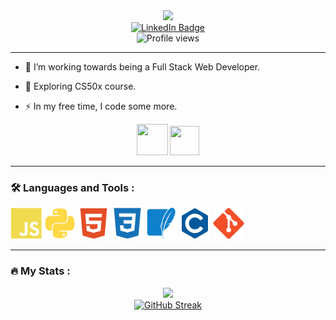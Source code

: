 <!--
**boris-pavel/boris-pavel** is a ✨ _special_ ✨ repository because its `README.md` (this file) appears on your GitHub profile.

Here are some ideas to get you started:

- 🔭 I’m currently working on ...
- 🌱 I’m currently learning ...
- 👯 I’m looking to collaborate on ...
- 🤔 I’m looking for help with ...
- 💬 Ask me about ...
- 📫 How to reach me: ...
- 😄 Pronouns: ...
- ⚡ Fun fact: ...
-->
<div id="header" align="center">
  <img src="https://media2.giphy.com/media/v1.Y2lkPTc5MGI3NjExYjYwNWZscDlwcjJxaXptajQ3b3J3cHFvNG1rNWkzcHV6d244Njc4cCZlcD12MV9pbnRlcm5hbF9naWZfYnlfaWQmY3Q9Zw/QHE5gWI0QjqF2/giphy.gif" width="250"/>
  <div id="badges">
  <a href="https://www.linkedin.com/in/boris-pavel/">
    <img src="https://img.shields.io/badge/LinkedIn-blue?style=for-the-badge&logo=linkedin&logoColor=white" alt="LinkedIn Badge"/>
  </a>
  </div>
  <img src="https://komarev.com/ghpvc/?username=boris-pavel&style=flat-square&color=blue" alt="Profile views"/>
</div>

---

- :telescope: I’m working towards being a Full Stack Web Developer.

- :seedling: Exploring CS50x course.

- :zap: In my free time, I code some more.

<div align="center">
  <a href="mailto:boris.pavel37@gmail.com?subject=Mail from GitHub"><img src="https://github.com/boris-pavel/boris-pavel/assets/128417006/0147910d-4eb7-4237-97dc-88b79e509609" width="50" height="50" /></a> <a href="https://www.instagram.com/boris.pavel">    <img src="https://github.com/boris-pavel/boris-pavel/assets/128417006/501afe55-85c7-4368-95f4-8f02175f44fe" width="47" height="47" /></a>
</div>

---

### :hammer_and_wrench: Languages and Tools :
<div>
  <img src="https://github.com/devicons/devicon/blob/master/icons/javascript/javascript-plain.svg" width="50" height="50">
  <img src="https://github.com/devicons/devicon/blob/master/icons/python/python-plain.svg" width="50" height="50">
  <img src="https://github.com/devicons/devicon/blob/master/icons/html5/html5-plain.svg" width="50" height="50">
  <img src="https://github.com/devicons/devicon/blob/master/icons/css3/css3-plain.svg" width="50" height="50">
  <img src="https://github.com/devicons/devicon/blob/master/icons/sqlite/sqlite-plain.svg" width="50" height="50">
  <img src="https://github.com/devicons/devicon/blob/master/icons/c/c-plain.svg" width="50" height="50">
  <img src="https://github.com/devicons/devicon/blob/master/icons/git/git-plain.svg" width="50" height="50">
</div>

---

### :fire: My Stats :
<div align="center">
  <img src="https://github-readme-stats.vercel.app/api/top-langs/?username=boris-pavel&layout=compact&theme=light"
</div>
<div align="center">
  <a href="https://git.io/streak-stats"><img src="https://github-readme-streak-stats.herokuapp.com?user=boris-pavel" alt="GitHub Streak" /></a>
</div>
